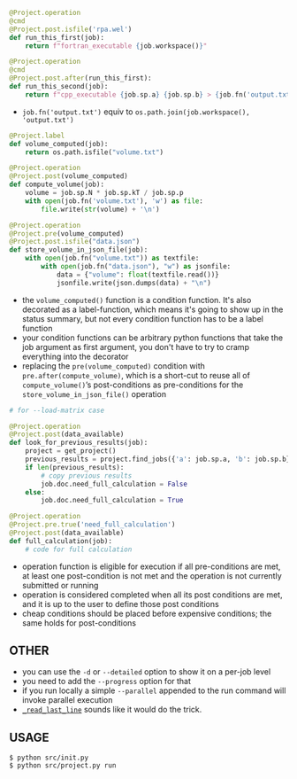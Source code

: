```python
@Project.operation
@cmd
@Project.post.isfile('rpa.wel')
def run_this_first(job):
    return f"fortran_executable {job.workspace()}"

@Project.operation
@cmd
@Project.post.after(run_this_first):
def run_this_second(job):
    return f"cpp_executable {job.sp.a} {job.sp.b} > {job.fn('output.txt')}"
```

- `job.fn('output.txt')` equiv to `os.path.join(job.workspace(), 'output.txt')`

```python
@Project.label
def volume_computed(job):
    return os.path.isfile("volume.txt")

@Project.operation
@Project.post(volume_computed)
def compute_volume(job):
    volume = job.sp.N * job.sp.kT / job.sp.p
    with open(job.fn('volume.txt'), 'w') as file:
        file.write(str(volume) + '\n')

@Project.operation
@Project.pre(volume_computed)
@Project.post.isfile("data.json")
def store_volume_in_json_file(job):
    with open(job.fn("volume.txt")) as textfile:
        with open(job.fn("data.json"), "w") as jsonfile:
            data = {"volume": float(textfile.read())}
            jsonfile.write(json.dumps(data) + "\n")
```

- the `volume_computed()` function is a condition function. It's also decorated as a label-function, which means it's going to show up in the status summary, but not every condition function has to be a label function
- your condition functions can be arbitrary python functions that take the job argument as first argument, you don't have to try to cramp everything into the decorator
- replacing the `pre(volume_computed)` condition with `pre.after(compute_volume)`, which is a short-cut to reuse all of `compute_volume()`’s post-conditions as pre-conditions for the `store_volume_in_json_file()` operation

```python
# for --load-matrix case

@Project.operation
@Project.post(data_available)
def look_for_previous_results(job):
    project = get_project()
    previous_results = project.find_jobs({'a': job.sp.a, 'b': job.sp.b})
    if len(previous_results):
        # copy previous results
        job.doc.need_full_calculation = False
    else:
        job.doc.need_full_calculation = True

@Project.operation
@Project.pre.true('need_full_calculation')
@Project.post(data_available)
def full_calculation(job):
    # code for full calculation
```

- operation function is eligible for execution if all pre-conditions are met, at least one post-condition is not met and the operation is not currently submitted or running
- operation is considered completed when all its post conditions are met, and it is up to the user to define those post conditions
- cheap conditions should be placed before expensive conditions; the same holds for post-conditions


## OTHER

- you can use the `-d` or `--detailed` option to show it on a per-job level
- you need to add the `--progress` option for that
- if you run locally a simple `--parallel` appended to the run command will invoke parallel execution
- [`_read_last_line`](https://stackoverflow.com/questions/3346430/what-is-the-most-efficient-way-to-get-first-and-last-line-of-a-text-file/18603065#18603065) sounds like it would do the trick.

## USAGE
```console
$ python src/init.py
$ python src/project.py run
```
